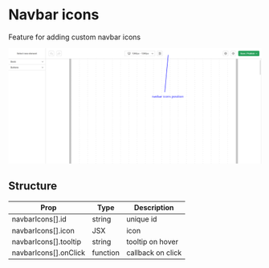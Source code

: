 # Navbar icons
Feature for adding custom navbar icons

<img src="./assets/navbar-icons01.png" />

## Structure
| Prop | Type | Description |
| --- | --- | --- |
| navbarIcons[].id | string | unique id |
| navbarIcons[].icon | JSX | icon |
| navbarIcons[].tooltip | string | tooltip on hover |
| navbarIcons[].onClick | function | callback on click |
